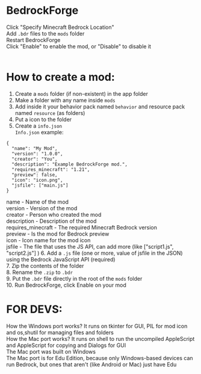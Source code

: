 # BedrockForge
Click "Specify Minecraft Bedrock Location" <br>
Add ```.bdr``` files to the ```mods``` folder <br>
Restart BedrockForge <br>
Click "Enable" to enable the mod, or "Disable" to disable it <br>
<br>
# How to create a mod: <br>
1. Create a ```mods``` folder (if non-existent) in the app folder <br>
2. Make a folder with any name inside ```mods``` <br>
3. Add inside it your behavior pack named ```behavior``` and resource pack named ```resource``` (as folders) <br>
4. Put a icon to the folder
5. Create a ```info.json``` <br>
```Info.json``` example: <br>
```
{
  "name": "My Mod",
  "version": "1.0.0",
  "creator": "You",
  "description": "Example BedrockForge mod.",
  "requires_minecraft": "1.21",
  "preview": false,
  "icon": "icon.png",
  "jsfile": ["main.js"]
}
```
name - Name of the mod <br>
version - Version of the mod <br>
creator - Person who created the mod <br>
description - Description of the mod <br>
requires_minecraft - The required Minecraft Bedrock version <br>
preview - Is the mod for Bedrock preview <br>
icon - Icon name for the mod icon <br>
jsfile - The file that  uses the JS API, can add more (like ["script1.js", "script2.js"] )
6. Add a ```.js``` file (one or more, value of jsfile in the JSON) using the Bedrock JavaScript API (required) <br>
7. Zip the contents of the folder <br>
8. Rename the ```.zip``` to ```.bdr``` <br>
9. Put the ```.bdr``` file directly in the root of the ```mods``` folder <br>
10. Run BedrockForge, click Enable on your mod <br>
# FOR DEVS: <br>
How the Windows port works? It runs on tkinter for GUI, PIL for mod icon and os,shutil for managing files and folders <br>
How the Mac port works? It runs on shell to run the uncompiled AppleScript and AppleScript for copying and Dialogs for GUI <br>
The Mac port was built on Windows <br>
The Mac port is for Edu Edition, because only Windows-based devices can run Bedrock, but ones that aren't (like Android or Mac) just have Edu <br>
